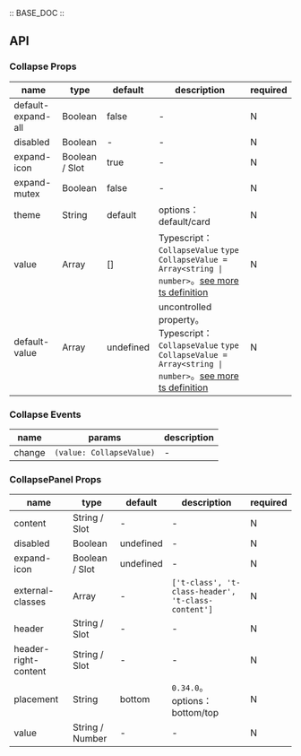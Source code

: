 :: BASE_DOC ::

## API

### Collapse Props

 name               | type           | default   | description                                                                                                                                                                                                | required 
--------------------|----------------|-----------|------------------------------------------------------------------------------------------------------------------------------------------------------------------------------------------------------------|----------
 default-expand-all | Boolean        | false     | \-                                                                                                                                                                                                         | N        
 disabled           | Boolean        | -         | \-                                                                                                                                                                                                         | N        
 expand-icon        | Boolean / Slot | true      | \-                                                                                                                                                                                                         | N        
 expand-mutex       | Boolean        | false     | \-                                                                                                                                                                                                         | N        
 theme              | String         | default   | options：default/card                                                                                                                                                                                       | N        
 value              | Array          | []        | Typescript：`CollapseValue` `type CollapseValue = Array<string \| number>`。[see more ts definition](https://github.com/Tencent/tdesign-miniprogram/tree/develop/src/collapse/type.ts)                       | N        
 default-value      | Array          | undefined | uncontrolled property。Typescript：`CollapseValue` `type CollapseValue = Array<string \| number>`。[see more ts definition](https://github.com/Tencent/tdesign-miniprogram/tree/develop/src/collapse/type.ts) | N        

### Collapse Events

 name   | params                   | description 
--------|--------------------------|-------------
 change | `(value: CollapseValue)` | \-          

### CollapsePanel Props

 name                 | type            | default   | description                                        | required 
----------------------|-----------------|-----------|----------------------------------------------------|----------
 content              | String / Slot   | -         | \-                                                 | N        
 disabled             | Boolean         | undefined | \-                                                 | N        
 expand-icon          | Boolean / Slot  | undefined | \-                                                 | N        
 external-classes     | Array           | -         | `['t-class', 't-class-header', 't-class-content']` | N        
 header               | String / Slot   | -         | \-                                                 | N        
 header-right-content | String / Slot   | -         | \-                                                 | N        
 placement            | String          | bottom    | `0.34.0`。options：bottom/top                        | N        
 value                | String / Number | -         | \-                                                 | N        
